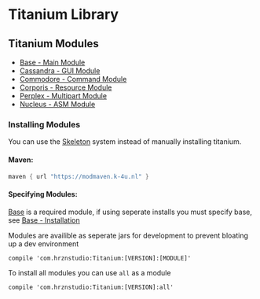 # Titanium Library


## Titanium Modules

- [Base - Main Module](/Titanium/Modules/Base/)
- [Cassandra - GUI Module](/Titanium/Modules/Cassandra/)
- [Commodore - Command Module](/Titanium/Modules/Commodore/)
- [Corporis - Resource Module](/Titanium/Modules/Corporis/)
- [Perplex - Multipart Module](/Titanium/Modules/Perplex/)
- [Nucleus - ASM Module](/Titanium/Modules/Nucleus/)

### Installing Modules

You can use the [<u>Skeleton</u>](/Titanium/Skeleton/) system instead of manually installing titanium.

#### Maven: 
```gradle
maven { url "https://modmaven.k-4u.nl" }
```

#### Specifying Modules:

[<u>Base</u>](/Titanium/Modules/Base/) is a required module, if using seperate installs you must specify base, see [<u>Base - Installation</u>](/Titanium/Modules/Base/#installation)

Modules are availible as seperate jars for development to prevent bloating up a dev environment

```
compile 'com.hrznstudio:Titanium:[VERSION]:[MODULE]'
```

To install all modules you can use `all` as a module

```
compile 'com.hrznstudio:Titanium:[VERSION]:all'
```